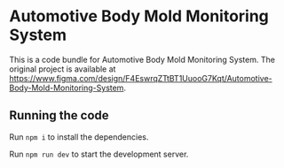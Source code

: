
  # Automotive Body Mold Monitoring System

  This is a code bundle for Automotive Body Mold Monitoring System. The original project is available at https://www.figma.com/design/F4EswrqZTtBT1UuooG7Kqt/Automotive-Body-Mold-Monitoring-System.

  ## Running the code

  Run `npm i` to install the dependencies.

  Run `npm run dev` to start the development server.
  